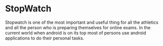 # StopWatch
Stopwatch is one of the most important and useful thing for all the athletics and all the person who is preparing themselves for online exams. In the current world when android is on its top most of persons use android applications to do their personal tasks.
